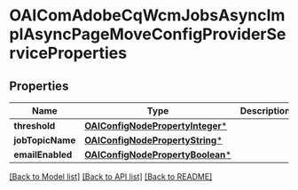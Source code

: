 # OAIComAdobeCqWcmJobsAsyncImplAsyncPageMoveConfigProviderServiceProperties

## Properties
Name | Type | Description | Notes
------------ | ------------- | ------------- | -------------
**threshold** | [**OAIConfigNodePropertyInteger***](OAIConfigNodePropertyInteger.md) |  | [optional] 
**jobTopicName** | [**OAIConfigNodePropertyString***](OAIConfigNodePropertyString.md) |  | [optional] 
**emailEnabled** | [**OAIConfigNodePropertyBoolean***](OAIConfigNodePropertyBoolean.md) |  | [optional] 

[[Back to Model list]](../README.md#documentation-for-models) [[Back to API list]](../README.md#documentation-for-api-endpoints) [[Back to README]](../README.md)


